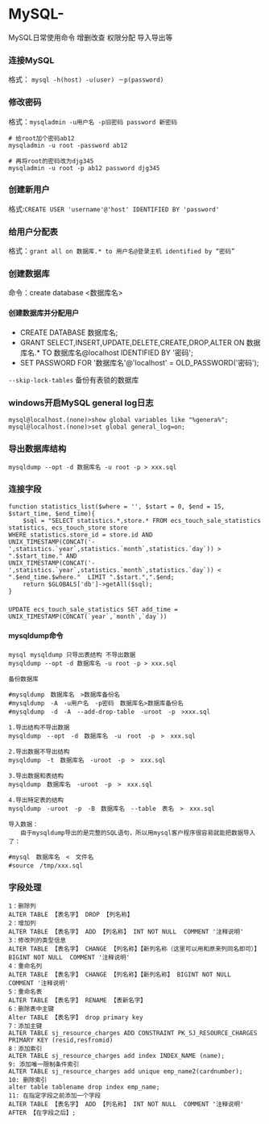# MySQL-
MySQL日常使用命令  增删改查 权限分配 导入导出等

### 连接MySQL
格式： `mysql -h(host) -u(user) －p(password)`

### 修改密码
格式：`mysqladmin -u用户名 -p旧密码 password 新密码`
```shell
# 给root加个密码ab12
mysqladmin -u root -password ab12

# 再将root的密码改为djg345
mysqladmin -u root -p ab12 password djg345
```
### 创建新用户
格式:`CREATE USER 'username'@'host' IDENTIFIED BY 'password'`
### 给用户分配表
格式：`grant all on 数据库.* to 用户名@登录主机 identified by “密码”`

### 创建数据库
命令：create database <数据库名>
#### 创建数据库并分配用户
 - CREATE DATABASE 数据库名;
 - GRANT SELECT,INSERT,UPDATE,DELETE,CREATE,DROP,ALTER ON 数据库名.* TO 数据库名@localhost IDENTIFIED BY '密码';
 - SET PASSWORD FOR '数据库名'@'localhost' = OLD_PASSWORD('密码');
 
`--skip-lock-tables` 备份有表锁的数据库

### windows开启MySQL general log日志
```shell
mysql@localhost.(none)>show global variables like "%genera%";
mysql@localhost.(none)>set global general_log=on;
```
### 导出数据库结构
```shell
mysqldump --opt -d 数据库名 -u root -p > xxx.sql
```

### 连接字段
```
function statistics_list($where = '', $start = 0, $end = 15, $start_time, $end_time){
    $sql = "SELECT statistics.*,store.* FROM ecs_touch_sale_statistics statistics, ecs_touch_store store 
WHERE statistics.store_id = store.id AND 
UNIX_TIMESTAMP(CONCAT('-',statistics.`year`,statistics.`month`,statistics.`day`)) > ".$start_time." AND 
UNIX_TIMESTAMP(CONCAT('-',statistics.`year`,statistics.`month`,statistics.`day`)) < ".$end_time.$where."  LIMIT ".$start.",".$end;
    return $GLOBALS['db']->getAll($sql);
}
```
### 
```
UPDATE ecs_touch_sale_statistics SET add_time = UNIX_TIMESTAMP(CONCAT(`year`,`month`,`day`))
```

#### mysqldump命令
```mysql
mysql mysqldump 只导出表结构 不导出数据
mysqldump --opt -d 数据库名 -u root -p > xxx.sql

备份数据库

#mysqldump　数据库名　>数据库备份名
#mysqldump　-A　-u用户名　-p密码　数据库名>数据库备份名
#mysqldump　-d　-A　--add-drop-table　-uroot　-p　>xxx.sql

1.导出结构不导出数据
mysqldump　--opt　-d　数据库名　-u　root　-p　>　xxx.sql　　

2.导出数据不导出结构
mysqldump　-t　数据库名　-uroot　-p　>　xxx.sql　

3.导出数据和表结构
mysqldump　数据库名　-uroot　-p　>　xxx.sql　

4.导出特定表的结构
mysqldump　-uroot　-p　-B　数据库名　--table　表名　>　xxx.sql　　

导入数据：
　　由于mysqldump导出的是完整的SQL语句，所以用mysql客户程序很容易就能把数据导入了：
  
#mysql　数据库名　<　文件名
#source　/tmp/xxx.sql　　

```

### 字段处理
```mysql
1：删除列
ALTER TABLE 【表名字】 DROP 【列名称】
2：增加列
ALTER TABLE 【表名字】 ADD 【列名称】 INT NOT NULL  COMMENT '注释说明'
3：修改列的类型信息
ALTER TABLE 【表名字】 CHANGE 【列名称】【新列名称（这里可以用和原来列同名即可）】 BIGINT NOT NULL  COMMENT '注释说明'
4：重命名列
ALTER TABLE 【表名字】 CHANGE 【列名称】【新列名称】 BIGINT NOT NULL  COMMENT '注释说明'
5：重命名表
ALTER TABLE 【表名字】 RENAME 【表新名字】
6：删除表中主键
Alter TABLE 【表名字】 drop primary key
7：添加主键
ALTER TABLE sj_resource_charges ADD CONSTRAINT PK_SJ_RESOURCE_CHARGES PRIMARY KEY (resid,resfromid)
8：添加索引
ALTER TABLE sj_resource_charges add index INDEX_NAME (name);
9: 添加唯一限制条件索引
ALTER TABLE sj_resource_charges add unique emp_name2(cardnumber);
10: 删除索引
alter table tablename drop index emp_name;
11: 在指定字段之前添加一个字段
ALTER TABLE 【表名字】 ADD 【列名称】 INT NOT NULL  COMMENT '注释说明' AFTER 【在字段之后】;
```

